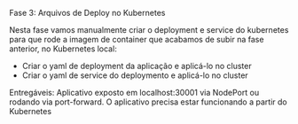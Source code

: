 Fase 3: Arquivos de Deploy no Kubernetes

Nesta fase vamos manualmente criar o deployment e service do kubernetes para que rode a imagem de container que acabamos de subir na fase anterior, no Kubernetes local:

- Criar o yaml de deployment da aplicação e aplicá-lo no cluster
- Criar o yaml de service do deploymento e aplicá-lo no cluster

Entregáveis: Aplicativo exposto em localhost:30001 via NodePort ou rodando via port-forward. O aplicativo precisa estar funcionando a partir do Kubernetes
